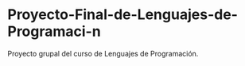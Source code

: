 # Proyecto-Final-de-Lenguajes-de-Programaci-n
Proyecto grupal del curso de Lenguajes de Programación.
